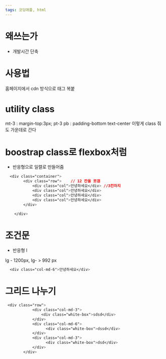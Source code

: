 ```yaml
---
tags: 코딩애플, html
---
```

# 왜쓰는가

- 개발시간 단축


# 사용법

홈페이지에서 cdn 방식으로 태그 복붙

# utility class

mt-3  : margin-top:3px;
pt-3
pb : padding-bottom
text-center  이렇게 class 줘도 가운데로 간다


# boostrap class로 flexbox처럼

- 반응형으로 일렬로 만들어줌

``` CSS
  <div class="container">
        <div class="row">    // 12 칸을 쪼갬
            <div class="col">안녕하세요</div> //3칸차지
            <div class="col">안녕하세요</div>
            <div class="col">안녕하세요</div>
            <div class="col">안녕하세요</div>
        </div>

    </div>
```

# 조건문

- 반응형
l

lg - 1200px, lg- > 992 px

``` CSS
  <div class="col-md-6">안녕하세요</div>
```



# 그리드 나누기

``` CSS
 <div class="row">
            <div class="col-md-3">
                <div class="white-box">sdsd</div>
            </div>
            <div class="col-md-6">
                  <div class="white-box">dssd</div>
            </div>
            <div class="col-md-3">
                  <div class="white-box">dsd</div>
            </div>
        </div>
```